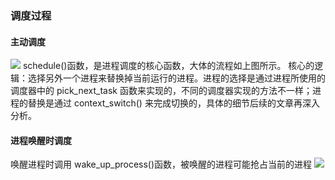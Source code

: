 ### 调度过程
#### 主动调度
![](https://img2020.cnblogs.com/blog/1117305/202101/1117305-20210119013359577-204373478.png)
schedule()函数，是进程调度的核心函数，大体的流程如上图所示。
核心的逻辑：选择另外一个进程来替换掉当前运行的进程。进程的选择是通过进程所使用的调度器中的 pick_next_task 函数来实现的，不同的调度器实现的方法不一样；进程的替换是通过 context_switch() 来完成切换的，具体的细节后续的文章再深入分析。
#### 进程唤醒时调度
唤醒进程时调用 wake_up_process()函数，被唤醒的进程可能抢占当前的进程
![](https://img2020.cnblogs.com/blog/1117305/202101/1117305-20210119013522680-1692567437.png)
